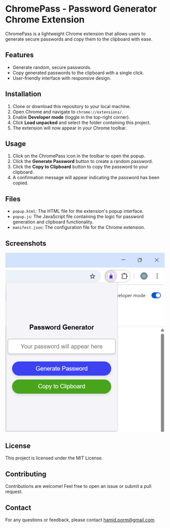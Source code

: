 # ChromePass - Password Generator Chrome Extension

ChromePass is a lightweight Chrome extension that allows users to generate secure passwords and copy them to the clipboard with ease.

## Features

- Generate random, secure passwords.
- Copy generated passwords to the clipboard with a single click.
- User-friendly interface with responsive design.

## Installation

1. Clone or download this repository to your local machine.
2. Open Chrome and navigate to `chrome://extensions/`.
3. Enable **Developer mode** (toggle in the top-right corner).
4. Click **Load unpacked** and select the folder containing this project.
5. The extension will now appear in your Chrome toolbar.

## Usage

1. Click on the ChromePass icon in the toolbar to open the popup.
2. Click the **Generate Password** button to create a random password.
3. Click the **Copy to Clipboard** button to copy the password to your clipboard.
4. A confirmation message will appear indicating the password has been copied.

## Files

- `popup.html`: The HTML file for the extension's popup interface.
- `popup.js`: The JavaScript file containing the logic for password generation and clipboard functionality.
- `manifest.json`: The configuration file for the Chrome extension.

## Screenshots

![Screenshot of the extension popup](screenshot.png)

## License

This project is licensed under the MIT License.

## Contributing

Contributions are welcome! Feel free to open an issue or submit a pull request.

## Contact

For any questions or feedback, please contact hamid.porm@gmail.com.